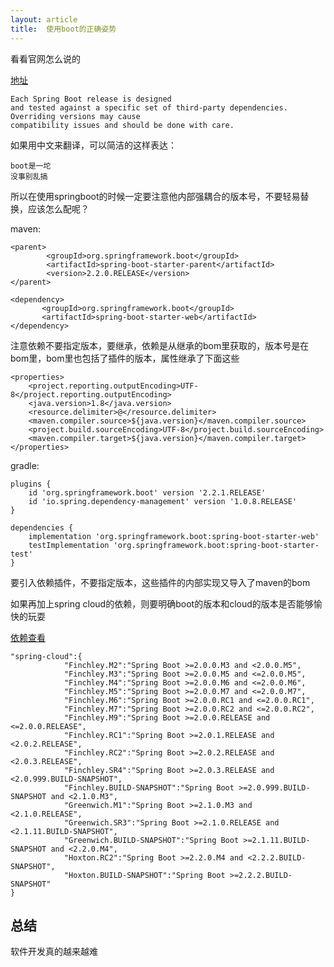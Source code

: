 ```yaml
---
layout: article
title:  使用boot的正确姿势
---
```

看看官网怎么说的

[地址](https://docs.spring.io/spring-boot/docs/2.2.1.RELEASE/gradle-plugin/reference/html/)

```
Each Spring Boot release is designed
and tested against a specific set of third-party dependencies. 
Overriding versions may cause 
compatibility issues and should be done with care.
```

如果用中文来翻译，可以简洁的这样表达：

```
boot是一坨
没事别乱搞
```

所以在使用springboot的时候一定要注意他内部强耦合的版本号，不要轻易替换，应该怎么配呢？

maven:
```
<parent>
        <groupId>org.springframework.boot</groupId>
        <artifactId>spring-boot-starter-parent</artifactId>
        <version>2.2.0.RELEASE</version>
</parent>

<dependency>
       <groupId>org.springframework.boot</groupId>
       <artifactId>spring-boot-starter-web</artifactId>
</dependency>

```
注意依赖不要指定版本，要继承，依赖是从继承的bom里获取的，版本号是在bom里，bom里也包括了插件的版本，属性继承了下面这些

```
<properties>
    <project.reporting.outputEncoding>UTF-8</project.reporting.outputEncoding>
    <java.version>1.8</java.version>
    <resource.delimiter>@</resource.delimiter>
    <maven.compiler.source>${java.version}</maven.compiler.source>
    <project.build.sourceEncoding>UTF-8</project.build.sourceEncoding>
    <maven.compiler.target>${java.version}</maven.compiler.target>
</properties>
```


gradle:

```
plugins {
	id 'org.springframework.boot' version '2.2.1.RELEASE'
	id 'io.spring.dependency-management' version '1.0.8.RELEASE'
}

dependencies {
	implementation 'org.springframework.boot:spring-boot-starter-web'
	testImplementation 'org.springframework.boot:spring-boot-starter-test'
}

```
要引入依赖插件，不要指定版本，这些插件的内部实现又导入了maven的bom


如果再加上spring cloud的依赖，则要明确boot的版本和cloud的版本是否能够愉快的玩耍

[依赖查看](https://start.spring.io/actuator/info)

```
"spring-cloud":{
            "Finchley.M2":"Spring Boot >=2.0.0.M3 and <2.0.0.M5",
            "Finchley.M3":"Spring Boot >=2.0.0.M5 and <=2.0.0.M5",
            "Finchley.M4":"Spring Boot >=2.0.0.M6 and <=2.0.0.M6",
            "Finchley.M5":"Spring Boot >=2.0.0.M7 and <=2.0.0.M7",
            "Finchley.M6":"Spring Boot >=2.0.0.RC1 and <=2.0.0.RC1",
            "Finchley.M7":"Spring Boot >=2.0.0.RC2 and <=2.0.0.RC2",
            "Finchley.M9":"Spring Boot >=2.0.0.RELEASE and <=2.0.0.RELEASE",
            "Finchley.RC1":"Spring Boot >=2.0.1.RELEASE and <2.0.2.RELEASE",
            "Finchley.RC2":"Spring Boot >=2.0.2.RELEASE and <2.0.3.RELEASE",
            "Finchley.SR4":"Spring Boot >=2.0.3.RELEASE and <2.0.999.BUILD-SNAPSHOT",
            "Finchley.BUILD-SNAPSHOT":"Spring Boot >=2.0.999.BUILD-SNAPSHOT and <2.1.0.M3",
            "Greenwich.M1":"Spring Boot >=2.1.0.M3 and <2.1.0.RELEASE",
            "Greenwich.SR3":"Spring Boot >=2.1.0.RELEASE and <2.1.11.BUILD-SNAPSHOT",
            "Greenwich.BUILD-SNAPSHOT":"Spring Boot >=2.1.11.BUILD-SNAPSHOT and <2.2.0.M4",
            "Hoxton.RC2":"Spring Boot >=2.2.0.M4 and <2.2.2.BUILD-SNAPSHOT",
            "Hoxton.BUILD-SNAPSHOT":"Spring Boot >=2.2.2.BUILD-SNAPSHOT"
}
```

## 总结

软件开发真的越来越难